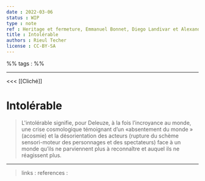 ```yaml
---
date : 2022-03-06
status : WIP
type : note
ref : Heritage et fermeture, Emmanuel Bonnet, Diego Landivar et Alexandre Monnin, 2021
title : Intolérable
authors : Rieul Techer
license : CC-BY-SA
---
```


%% tags : %% 

---

<<< [[Cliché]]

Intolérable
===

> L'intolérable signifie, pour Deleuze, à la fois l’incroyance au monde, une crise cosmologique témoignant d’un «absentement du monde » (acosmie) et la désorientation des acteurs (rupture du schème sensori-moteur des personnages et des spectateurs) face à un monde qu’ils ne parviennent plus à reconnaître et auquel ils ne réagissent plus. 

---
> links : 
> references : 